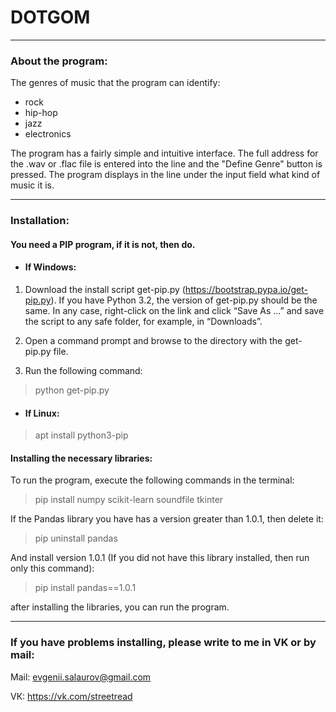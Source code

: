 # DOTGOM
***
### About the program:
The genres of music that the program can identify:
- rock 
- hip-hop 
- jazz 
- electronics

The program has a fairly simple and intuitive interface. The full address for the .wav or .flac file is entered into the line and the "Define Genre" button is pressed. The program displays in the line under the input field what kind of music it is.
***
### Installation:
#### You need a PIP program, if it is not, then do.
- #### If Windows: 

1. Download the install script get-pip.py (https://bootstrap.pypa.io/get-pip.py). If you have Python 3.2, the version of get-pip.py should be the same. In any case, right-click on the link and click “Save As ...” and save the script to any safe folder, for example, in “Downloads”.

2. Open a command prompt and browse to the directory with the get-pip.py file.

3. Run the following command: 
> python get-pip.py
- #### If Linux:
> apt install python3-pip
#### Installing the necessary libraries:
To run the program, execute the following commands in the terminal:
> pip install numpy scikit-learn soundfile tkinter

If the Pandas library you have has a version greater than 1.0.1, then delete it:
> pip uninstall pandas

And install version 1.0.1 (If you did not have this library installed, then run only this command):
> pip install pandas==1.0.1

after installing the libraries, you can run the program.
*** 
### If you have problems installing, please write to me in VK or by mail:

Mail: evgenii.salaurov@gmail.com

VК: https://vk.com/streetread
